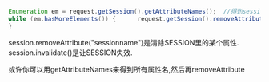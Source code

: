 ```java
Enumeration em = request.getSession().getAttributeNames();  //得到session中所有的属性名
while (em.hasMoreElements()) {      request.getSession().removeAttribute(em.nextElement().toString()); //遍历删除session中的值
}
```

session.removeAttribute("sessionname")是清除SESSION里的某个属性.
session.invalidate()是让SESSION失效.

或许你可以用getAttributeNames来得到所有属性名,然后再removeAttribute 

